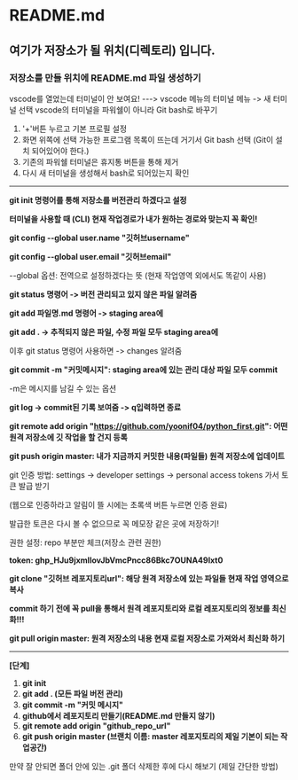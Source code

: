 # README.md
## 여기가 저장소가 될 위치(디렉토리) 입니다.
### 저장소를 만들 위치에 README.md 파일 생성하기

vscode를 열었는데 터미널이 안 보여요!
---> vscode 메뉴의 터미널 메뉴 -> 새 터미널 선택
vscode의 터미널을 파워쉘이 아니라 Git bash로 바꾸기
 1. '+'버튼 누르고 기본 프로필 설정
 2. 화면 위쪽에 선택 가능한 프로그램 목록이 뜨는데 거기서 Git bash 선택
 (Git이 설치 되어있어야 한다.)
 3. 기존의 파워쉘 터미널은 휴지통 버튼을 통해 제거
 4. 다시 새 터미널을 생성해서 bash로 되어있는지 확인



----

**git init 명령어를 통해 저장소를 버전관리 하겠다고 설정**

**터미널을 사용할 때 (CLI) 현재 작업경로가 내가 원하는 경로와 맞는지 꼭 확인!**

**git config --global user.name "깃허브username"**

**git config --global user.email "깃허브email"**

--global 옵션: 전역으로 설정하겠다는 뜻 (현재 작업영역 외에서도 똑같이 사용)

**git status 명령어 -> 버전 관리되고 있지 않은 파일 알려줌**

**git add 파일명.md 명령어 -> staging area에**

**git add .     -> 추적되지 않은 파일, 수정 파일 모두 staging area에**

이후 git status 명령어 사용하면 -> changes 알려줌

**git commit -m "커밋메시지": staging area에 있는 관리 대상 파일 모두 commit**

-m은 메시지를 남길 수 있는 옵션

**git log   -> commit된 기록 보여줌 -> q입력하면 종료** 



**git remote add origin "https://github.com/yoonif04/python_first.git": 어떤 원격 저장소에 깃 작업을 할 건지 등록**

**git push origin master: 내가 지금까지 커밋한 내용(파일들) 원격 저장소에 업데이트**

git 인증 방법: settings -> developer settings -> personal access tokens 가서 토큰 발급 받기

(웹으로 인증하라고 알림이 뜰 시에는 초록색 버튼 누르면 인증 완료)

발급한 토큰은 다시 볼 수 없으므로 꼭 메모장 같은 곳에 저장하기!

권한 설정: repo 부분만 체크(저장소 관련 권한)

**token: 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**

**git clone "깃허브 레포지토리url": 해당 원격 저장소에 있는 파일들 현재 작업 영역으로 복사**

**commit 하기 전에 꼭 pull을 통해서 원격 레포지토리와 로컬 레포지토리의 정보를 최신화!!!**

**git pull origin master: 원격 저장소의 내용 현재 로컬 저장소로 가져와서 최신화 하기**



------

**[단계]**

1. **git init**
2. **git add . (모든 파일 버전 관리)**
3. **git commit -m "커밋 메시지"**
4. **github에서 레포지토리 만들기(README.md 만들지 않기)**
5. **git remote add origin "github_repo_url"**
6. **git push origin master (브랜치 이름: master 레포지토리의 제일 기본이 되는 작업공간)**

만약 잘 안되면 폴더 안에 있는 .git 폴더 삭제한 후에 다시 해보기 (제일 간단한 방법)



